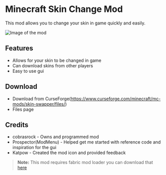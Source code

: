 ﻿# Minecraft Skin Change Mod

This mod allows you to change your skin in game quickly and easily.

![Image of the mod](https://i.imgur.com/QKyl3Zq.png)


## Features

- Allows for your skin to be changed in game
- Can download skins from other players
- Easy to use gui

## Download

- Download from CurseForge(https://www.curseforge.com/minecraft/mc-mods/skin-swapper/files/)
- Files page

## Credits
- cobrasrock - Owns and programmed mod
- Prospector(ModMenu) - Helped get me started with reference code and inspiration for the gui
-  Katpow - Created the mod icon and provided feedback


> **Note:** This mod requires fabric mod loader you can download that [here](https://fabricmc.net/use/)


